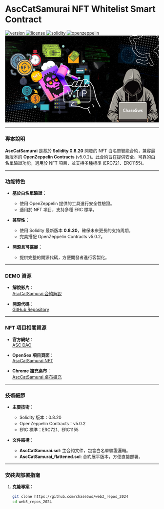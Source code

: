 # AscCatSamurai NFT Whitelist Smart Contract

![version](https://img.shields.io/badge/version-2024-green)
![license](https://img.shields.io/badge/license-MIT-blue)
![solidity](https://img.shields.io/badge/Solidity-0.8.20-orange)
![openzeppelin](https://img.shields.io/badge/OpenZeppelin-v5.0.2-lightgrey)
![icon](asset/icon.png)

---

### 專案說明

**AscCatSamurai** 是基於 **Solidity 0.8.20** 開發的 NFT 白名單智能合約，兼容最新版本的 **OpenZeppelin Contracts** (v5.0.2)。此合約旨在提供安全、可靠的白名單驗證功能，適用於 NFT 項目，並支持多種標準 (ERC721、ERC1155)。

---

### 功能特色

- **基於白名單驗證：**
  - 使用 OpenZeppelin 提供的工具進行安全性驗證。
  - 適用於 NFT 項目，支持多種 ERC 標準。
  
- **兼容性：**
  - 使用 Solidity 最新版本 **0.8.20**，確保未來更長的支持周期。
  - 完美搭配 OpenZeppelin Contracts v5.0.2。

- **開源且可擴展：**
  - 提供完整的開源代碼，方便開發者進行客製化。
  
---

### DEMO 資源

- **解說影片**：  
  [AscCatSamurai 合約解說](https://youtu.be/UcUgHgLOPgk?si=DbZLwhB28ExQ2GAR)

- **開源代碼**：  
  [GitHub Repository](https://github.com/chase5ws/web3_repos_2024)

---

### NFT 項目相關資源

- **官方網站**：  
  [ASC DAO](https://ascdao.com/)

- **OpenSea 項目頁面**：  
  [AscCatSamurai NFT](https://opensea.io/collection/asc-catsamurai/overview)

- **Chrome 擴充桌布**：  
  [AscCatSamurai 桌布擴充](https://chromewebstore.google.com/detail/asccatsamurai20com/ipnjlngmbolneggbkckmokhbckgdkkcm?hl=zh-TW&authuser=0)

---

### 技術細節

- **主要技術：**
  - Solidity 版本：0.8.20
  - OpenZeppelin Contracts：v5.0.2
  - ERC 標準：ERC721、ERC1155

- **文件結構：**
  - **AscCatSamurai.sol**: 主合約文件，包含白名單驗證邏輯。
  - **AscCatSamurai_flattened.sol**: 合約展平版本，方便直接部署。

---

### 安裝與部署指南

1. **克隆專案：**
   ```bash
   git clone https://github.com/chase5ws/web3_repos_2024
   cd web3_repos_2024
